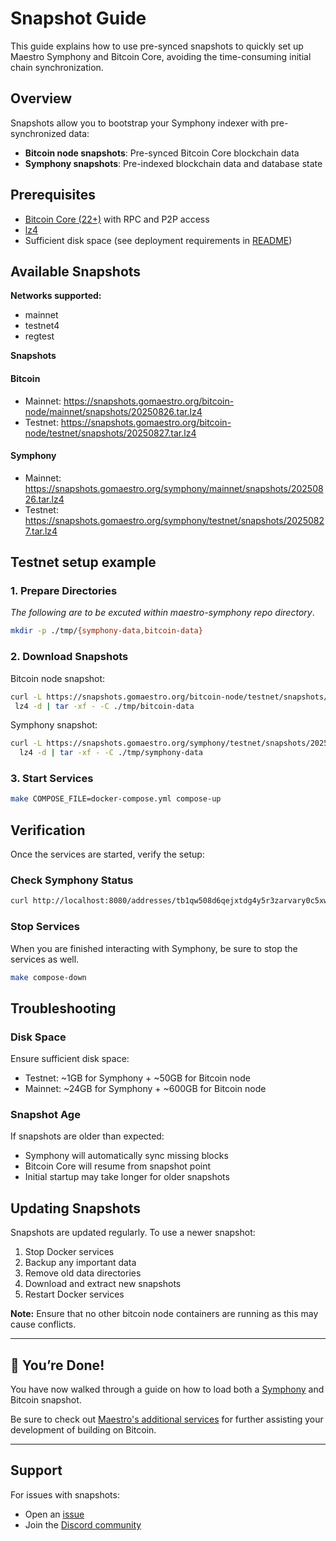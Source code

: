 # Snapshot Guide

This guide explains how to use pre-synced snapshots to quickly set up Maestro Symphony and Bitcoin Core, avoiding the time-consuming initial chain synchronization.

## Overview

Snapshots allow you to bootstrap your Symphony indexer with pre-synchronized data:

-   **Bitcoin node snapshots**: Pre-synced Bitcoin Core blockchain data
-   **Symphony snapshots**: Pre-indexed blockchain data and database state

## Prerequisites

-   [Bitcoin Core (22+)](https://hub.docker.com/r/bitcoin/bitcoin) with RPC and P2P access
-   [lz4](https://github.com/lz4/lz4)
-   Sufficient disk space (see deployment requirements in [README](../../README.md))

## Available Snapshots

**Networks supported:**

-   mainnet
-   testnet4
-   regtest

**Snapshots**

#### Bitcoin

* Mainnet: https://snapshots.gomaestro.org/bitcoin-node/mainnet/snapshots/20250826.tar.lz4
* Testnet: https://snapshots.gomaestro.org/bitcoin-node/testnet/snapshots/20250827.tar.lz4

#### Symphony

* Mainnet: https://snapshots.gomaestro.org/symphony/mainnet/snapshots/20250826.tar.lz4
* Testnet: https://snapshots.gomaestro.org/symphony/testnet/snapshots/20250827.tar.lz4

## Testnet setup example

### 1. Prepare Directories

_The following are to be excuted within maestro-symphony repo directory_.

```bash
mkdir -p ./tmp/{symphony-data,bitcoin-data}
```

### 2. Download Snapshots

Bitcoin node snapshot:

```bash
curl -L https://snapshots.gomaestro.org/bitcoin-node/testnet/snapshots/20250827.tar.lz4 | \
 lz4 -d | tar -xf - -C ./tmp/bitcoin-data
```

Symphony snapshot:

```bash
curl -L https://snapshots.gomaestro.org/symphony/testnet/snapshots/20250827.tar.lz4 | \
  lz4 -d | tar -xf - -C ./tmp/symphony-data
```

### 3. Start Services

```bash
make COMPOSE_FILE=docker-compose.yml compose-up
```

## Verification

Once the services are started, verify the setup:

### Check Symphony Status

```bash
curl http://localhost:8080/addresses/tb1qw508d6qejxtdg4y5r3zarvary0c5xw7kxpjzsx/utxos | jq '.indexer_info'
```

### Stop Services

When you are finished interacting with Symphony, be sure to stop the services as well.

```bash
make compose-down
```

## Troubleshooting

### Disk Space

Ensure sufficient disk space:

-   Testnet: ~1GB for Symphony + ~50GB for Bitcoin node
-   Mainnet: ~24GB for Symphony + ~600GB for Bitcoin node

### Snapshot Age

If snapshots are older than expected:

-   Symphony will automatically sync missing blocks
-   Bitcoin Core will resume from snapshot point
-   Initial startup may take longer for older snapshots

## Updating Snapshots

Snapshots are updated regularly. To use a newer snapshot:

1. Stop Docker services
2. Backup any important data
3. Remove old data directories
4. Download and extract new snapshots
5. Restart Docker services

**Note:** Ensure that no other bitcoin node containers are running as this may cause conflicts.

---

## 🎉 You’re Done!

You have now walked through a guide on how to load both a [Symphony](https://github.com/maestro-org/maestro-symphony) and Bitcoin snapshot.

Be sure to check out [Maestro's additional services](https://docs.gomaestro.org/bitcoin) for further assisting your development of building on Bitcoin.

---

## Support

For issues with snapshots:

-   Open an [issue](https://github.com/maestro-org/maestro-symphony/issues)
-   Join the [Discord community](https://discord.gg/SJgkEje7)
